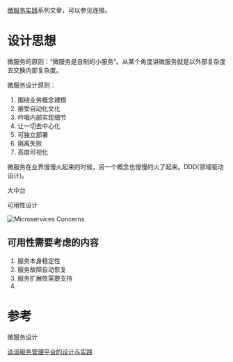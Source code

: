 [微服务实践](https://www.jianshu.com/c/90fcbc52ce97)系列文章，可以参见连接。

# 设计思想

微服务的原则：“微服务是自制的小服务”。从某个角度讲微服务就是以外部复杂度去交换内部复杂度。

微服务设计原则：
1. 围绕业务概念建模
2. 接受自动化文化
3. 吟唱内部实现细节
4. 让一切去中心化
5. 可独立部署
6. 隔离失败
7. 高度可视化

微服务在业界慢慢火起来的时候，另一个概念也慢慢的火了起来。DDD(领域驱动设计)。

大中台



可用性设计

![Microservices Concerns](https://upload-images.jianshu.io/upload_images/2454595-d2eb720e66095731.png?imageMogr2/auto-orient/strip%7CimageView2/2/w/7360)

[](https://jimmysong.io/kubernetes-handbook/cloud-native/from-kubernetes-to-cloud-native.html)


## 可用性需要考虑的内容
1. 服务本身稳定性
2. 服务故障自动恢复
3. 服务扩展性需要支持
4. 

# 参考
微服务设计

[谈谈服务管理平台的设计与实践](https://www.jianshu.com/p/247b24cb5365)
